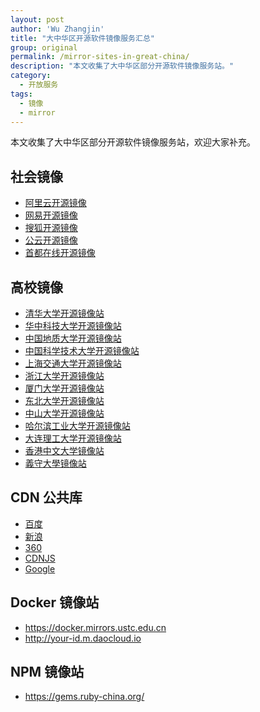 ```yaml
---
layout: post
author: 'Wu Zhangjin'
title: "大中华区开源软件镜像服务汇总"
group: original
permalink: /mirror-sites-in-great-china/
description: "本文收集了大中华区部分开源软件镜像服务站。"
category:
  - 开放服务
tags:
  - 镜像
  - mirror
---
```


本文收集了大中华区部分开源软件镜像服务站，欢迎大家补充。

## 社会镜像

  * [阿里云开源镜像][3]
  * [网易开源镜像][1]
  * [搜狐开源镜像][2]
  * [公云开源镜像][4]
  * [首都在线开源镜像][5]

[1]: http://mirrors.163.com
[2]: http://mirrors.sohu.com
[3]: http://cn.archive.ubuntu.com
[4]: http://mirrors.pubyun.com
[5]: http://mirrors.yun-idc.com

## 高校镜像

  * [清华大学开源镜像站][100]
  * [华中科技大学开源镜像站][103]
  * [中国地质大学开源镜像站][106]
  * [中国科学技术大学开源镜像站][107]
  * [上海交通大学开源镜像站][108]
  * [浙江大学开源镜像站][109]
  * [厦门大学开源镜像站][111]
  * [东北大学开源镜像站][113]
  * [中山大学开源镜像站][116]
  * [哈尔滨工业大学开源镜像站][117]
  * [大连理工大学开源镜像站][118]
  * [香港中文大学镜像站][120]
  * [義守大學镜像站][121]

[100]: http://mirrors.tuna.tsinghua.edu.cn
[103]: http://mirrors.hust.edu.cn
[106]: http://mirrors.cug.edu.cn
[107]: http://mirrors.ustc.edu.cn
[108]: http://ftp.sjtu.edu.cn
[109]: http://mirrors.zju.edu.cn/
[111]: http://mirrors.xmu.edu.cn/
[113]: http://mirrors.neu.edu.cn/
[114]: http://mirrors.lzu.educn/
[116]: http://mirror.sysu.edu.cn/
[117]: http://run.hit.edu.cn/
[118]: http://mirror.dlut.edu.cn/
[120]: http://ftp.cuhk.edu.hk/pub/Linux/
[121]: http://ftp.isu.edu.tw/pub/Linux/

## CDN 公共库

  * [百度][10001]
  * [新浪][10002]
  * [360][10003]
  * [CDNJS][10004]
  * [Google][10005]

[10001]: http://developer.baidu.com/wiki/index.php?title=docs/cplat/libs
[10002]: http://lib.sinaapp.com/
[10003]: http://libs.useso.com/
[10004]: https://cdnjs.com/
[10005]: https://developers.google.com/speed/libraries/

## Docker 镜像站

  * https://docker.mirrors.ustc.edu.cn
  * http://your-id.m.daocloud.io

## NPM 镜像站

  * https://gems.ruby-china.org/
